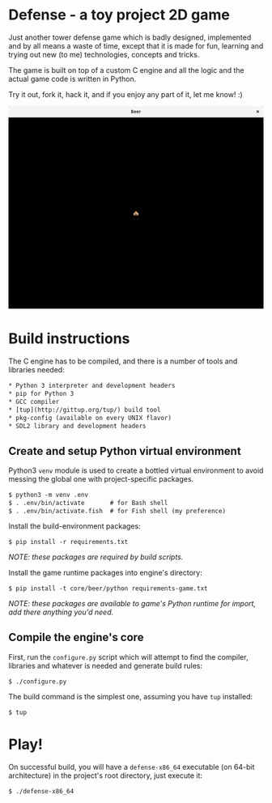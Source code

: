 Defense - a toy project 2D game
===============================
Just another tower defense game which is badly designed, implemented and by all
means a waste of time, except that it is made for fun, learning and trying out
new (to me) technologies, concepts and tricks.

The game is built on top of a custom C engine and all the logic and the actual
game code is written in Python.

Try it out, fork it, hack it, and if you enjoy any part of it, let me know! :)

![latest screenshot](/screenshot.png?raw=true)


# Build instructions
The C engine has to be compiled, and there is a number of tools and libraries
needed:

    * Python 3 interpreter and development headers
    * pip for Python 3
    * GCC compiler
    * [tup](http://gittup.org/tup/) build tool
    * pkg-config (available on every UNIX flavor)
    * SDL2 library and development headers

## Create and setup Python virtual environment
Python3 `venv` module is used to create a bottled virtual environment to avoid
messing the global one with project-specific packages.

    $ python3 -m venv .env
    $ . .env/bin/activate       # for Bash shell
    $ . .env/bin/activate.fish  # for Fish shell (my preference)

Install the build-environment packages:

    $ pip install -r requirements.txt

_NOTE: these packages are required by build scripts._

Install the game runtime packages into engine's directory:

    $ pip install -t core/beer/python requirements-game.txt

_NOTE: these packages are available to game's Python runtime for import, add
there anything you'd need._

## Compile the engine's core
First, run the `configure.py` script which will attempt to find the compiler,
libraries and whatever is needed and generate build rules:

    $ ./configure.py

The build command is the simplest one, assuming you have `tup` installed:

    $ tup


# Play!
On successful build, you will have a `defense-x86_64` executable (on 64-bit
architecture) in the project's root directory, just execute it:

    $ ./defense-x86_64

